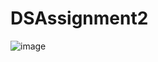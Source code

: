 # DSAssignment2


![image](https://user-images.githubusercontent.com/45408401/114847298-774c0e00-9dd5-11eb-91ee-275d763eb676.png)
